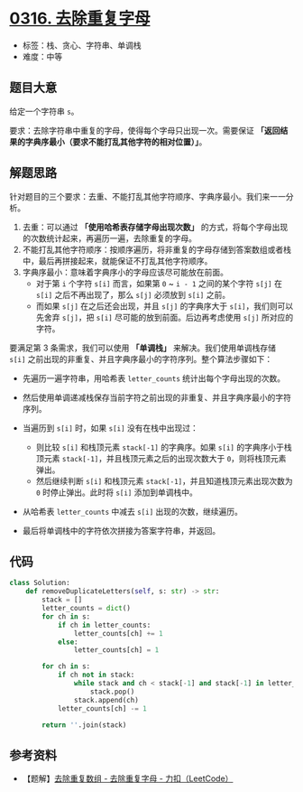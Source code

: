 # [0316. 去除重复字母](https://leetcode-cn.com/problems/remove-duplicate-letters/)

- 标签：栈、贪心、字符串、单调栈
- 难度：中等

## 题目大意

给定一个字符串 `s`。

要求：去除字符串中重复的字母，使得每个字母只出现一次。需要保证 **「返回结果的字典序最小（要求不能打乱其他字符的相对位置）」**。

## 解题思路

针对题目的三个要求：去重、不能打乱其他字符顺序、字典序最小。我们来一一分析。

1. 去重：可以通过 **「使用哈希表存储字母出现次数」** 的方式，将每个字母出现的次数统计起来，再遍历一遍，去除重复的字母。
2. 不能打乱其他字符顺序：按顺序遍历，将非重复的字母存储到答案数组或者栈中，最后再拼接起来，就能保证不打乱其他字符顺序。
3. 字典序最小：意味着字典序小的字母应该尽可能放在前面。
   - 对于第 `i` 个字符 `s[i]` 而言，如果第 `0` ~ `i - 1` 之间的某个字符 `s[j]` 在 `s[i]` 之后不再出现了，那么 `s[j]` 必须放到 `s[i]` 之前。
   - 而如果 `s[j]` 在之后还会出现，并且 `s[j]` 的字典序大于 `s[i]`，我们则可以先舍弃 `s[j]`，把 `s[i]` 尽可能的放到前面。后边再考虑使用 `s[j]` 所对应的字符。

要满足第 3 条需求，我们可以使用 **「单调栈」** 来解决。我们使用单调栈存储 `s[i]` 之前出现的非重复、并且字典序最小的字符序列。整个算法步骤如下：

- 先遍历一遍字符串，用哈希表 `letter_counts` 统计出每个字母出现的次数。
- 然后使用单调递减栈保存当前字符之前出现的非重复、并且字典序最小的字符序列。

- 当遍历到 `s[i]` 时，如果 `s[i]` 没有在栈中出现过：
  - 则比较 `s[i]` 和栈顶元素 `stack[-1]` 的字典序。如果 `s[i]` 的字典序小于栈顶元素 `stack[-1]`，并且栈顶元素之后的出现次数大于 `0`，则将栈顶元素弹出。
  - 然后继续判断 `s[i]` 和栈顶元素 `stack[-1]`，并且知道栈顶元素出现次数为 `0` 时停止弹出。此时将 `s[i]` 添加到单调栈中。
- 从哈希表 `letter_counts` 中减去 `s[i]` 出现的次数，继续遍历。
- 最后将单调栈中的字符依次拼接为答案字符串，并返回。

## 代码

```Python
class Solution:
    def removeDuplicateLetters(self, s: str) -> str:
        stack = []
        letter_counts = dict()
        for ch in s:
            if ch in letter_counts:
                letter_counts[ch] += 1
            else:
                letter_counts[ch] = 1

        for ch in s:
            if ch not in stack:
                while stack and ch < stack[-1] and stack[-1] in letter_counts and letter_counts[stack[-1]] > 0:
                    stack.pop()
                stack.append(ch)
            letter_counts[ch] -= 1

        return ''.join(stack)
```

## 参考资料

- 【题解】[去除重复数组 - 去除重复字母 - 力扣（LeetCode）](https://leetcode-cn.com/problems/remove-duplicate-letters/solution/qu-chu-zhong-fu-shu-zu-by-lu-shi-zhe-sokp/)
